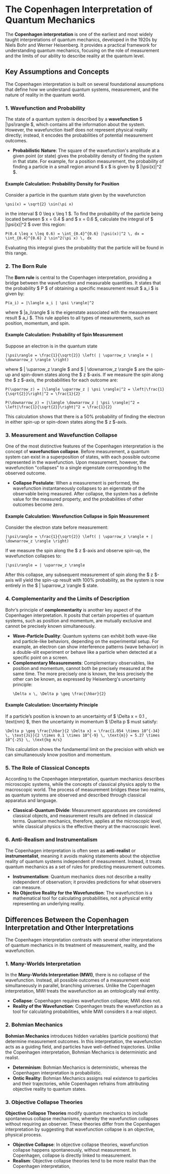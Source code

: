 # The Copenhagen Interpretation of Quantum Mechanics

The **Copenhagen interpretation** is one of the earliest and most widely taught interpretations of quantum mechanics, developed in the 1920s by Niels Bohr and Werner Heisenberg. It provides a practical framework for understanding quantum mechanics, focusing on the role of measurement and the limits of our ability to describe reality at the quantum level.

## Key Assumptions and Concepts

The Copenhagen interpretation is built on several foundational assumptions that define how we understand quantum systems, measurement, and the nature of reality in the quantum world.

### 1. Wavefunction and Probability

The state of a quantum system is described by a **wavefunction** $ |\psi\rangle $, which contains all the information about the system. However, the wavefunction itself does not represent physical reality directly; instead, it encodes the probabilities of potential measurement outcomes.

- **Probabilistic Nature**: The square of the wavefunction's amplitude at a given point (or state) gives the probability density of finding the system in that state. For example, for a position measurement, the probability of finding a particle in a small region around $ x $ is given by $ |\psi(x)|^2 $.

#### Example Calculation: Probability Density for Position

Consider a particle in the quantum state given by the wavefunction
```{math}
\psi(x) = \sqrt{2} \sin(\pi x)
```
in the interval $ 0 \leq x \leq 1 $. To find the probability of the particle being located between $ x = 0.4 $ and $ x = 0.6 $, calculate the integral of $ |\psi(x)|^2 $ over this region:
```{math}
P(0.4 \leq x \leq 0.6) = \int_{0.4}^{0.6} |\psi(x)|^2 \, dx = \int_{0.4}^{0.6} 2 \sin^2(\pi x) \, dx
```
Evaluating this integral gives the probability that the particle will be found in this range.

### 2. The Born Rule

The **Born rule** is central to the Copenhagen interpretation, providing a bridge between the wavefunction and measurable quantities. It states that the probability $ P $ of obtaining a specific measurement result $ a_i $ is given by:
```{math}
P(a_i) = |\langle a_i | \psi \rangle|^2
```
where $ |a_i\rangle $ is the eigenstate associated with the measurement result $ a_i $. This rule applies to all types of measurements, such as position, momentum, and spin.

#### Example Calculation: Probability of Spin Measurement

Suppose an electron is in the quantum state
```{math}
|\psi\rangle = \frac{1}{\sqrt{2}} \left( | \uparrow_z \rangle + | \downarrow_z \rangle \right)
```
where $ | \uparrow_z \rangle $ and $ | \downarrow_z \rangle $ are the spin-up and spin-down states along the $ z $-axis. If we measure the spin along the $ z $-axis, the probabilities for each outcome are:
```{math}
P(\uparrow_z) = |\langle \uparrow_z | \psi \rangle|^2 = \left|\frac{1}{\sqrt{2}}\right|^2 = \frac{1}{2}
```
```{math}
P(\downarrow_z) = |\langle \downarrow_z | \psi \rangle|^2 = \left|\frac{1}{\sqrt{2}}\right|^2 = \frac{1}{2}
```
This calculation shows that there is a 50% probability of finding the electron in either spin-up or spin-down states along the $ z $-axis.

### 3. Measurement and Wavefunction Collapse

One of the most distinctive features of the Copenhagen interpretation is the concept of **wavefunction collapse**. Before measurement, a quantum system can exist in a superposition of states, with each possible outcome represented in the wavefunction. Upon measurement, however, the wavefunction "collapses" to a single eigenstate corresponding to the observed outcome.

- **Collapse Postulate**: When a measurement is performed, the wavefunction instantaneously collapses to an eigenstate of the observable being measured. After collapse, the system has a definite value for the measured property, and the probabilities of other outcomes become zero.

#### Example Calculation: Wavefunction Collapse in Spin Measurement

Consider the electron state before measurement:
```{math}
|\psi\rangle = \frac{1}{\sqrt{2}} \left( | \uparrow_z \rangle + | \downarrow_z \rangle \right)
```
If we measure the spin along the $ z $-axis and observe spin-up, the wavefunction collapses to:
```{math}
|\psi\rangle = | \uparrow_z \rangle
```
After this collapse, any subsequent measurement of spin along the $ z $-axis will yield the spin-up result with 100% probability, as the system is now entirely in the $ | \uparrow_z \rangle $ state.

### 4. Complementarity and the Limits of Description

Bohr’s principle of **complementarity** is another key aspect of the Copenhagen interpretation. It posits that certain properties of quantum systems, such as position and momentum, are mutually exclusive and cannot be precisely known simultaneously.

- **Wave-Particle Duality**: Quantum systems can exhibit both wave-like and particle-like behaviors, depending on the experimental setup. For example, an electron can show interference patterns (wave behavior) in a double-slit experiment or behave like a particle when detected at a specific point on a screen.
- **Complementary Measurements**: Complementary observables, like position and momentum, cannot both be precisely measured at the same time. The more precisely one is known, the less precisely the other can be known, as expressed by Heisenberg's uncertainty principle:
  ```{math}
  \Delta x \, \Delta p \geq \frac{\hbar}{2}
  ```

#### Example Calculation: Uncertainty Principle

If a particle’s position is known to an uncertainty of $ \Delta x = 0.1 \, \text{nm} $, then the uncertainty in momentum $ \Delta p $ must satisfy:
```{math}
\Delta p \geq \frac{\hbar}{2 \Delta x} = \frac{1.054 \times 10^{-34} \, \text{Js}}{2 \times 0.1 \times 10^{-9} \, \text{m}} = 5.27 \times 10^{-25} \, \text{kg m/s}
```
This calculation shows the fundamental limit on the precision with which we can simultaneously know position and momentum.

### 5. The Role of Classical Concepts

According to the Copenhagen interpretation, quantum mechanics describes microscopic systems, while the concepts of classical physics apply to the macroscopic world. The process of measurement bridges these two realms, as quantum systems are observed and described through classical apparatus and language.

- **Classical-Quantum Divide**: Measurement apparatuses are considered classical objects, and measurement results are defined in classical terms. Quantum mechanics, therefore, applies at the microscopic level, while classical physics is the effective theory at the macroscopic level.

### 6. Anti-Realism and Instrumentalism

The Copenhagen interpretation is often seen as **anti-realist** or **instrumentalist**, meaning it avoids making statements about the objective reality of quantum systems independent of measurement. Instead, it treats quantum mechanics as a set of rules for predicting measurement outcomes.

- **Instrumentalism**: Quantum mechanics does not describe a reality independent of observation; it provides predictions for what observers can measure.
- **No Objective Reality for the Wavefunction**: The wavefunction is a mathematical tool for calculating probabilities, not a physical entity representing an underlying reality.

## Differences Between the Copenhagen Interpretation and Other Interpretations

The Copenhagen interpretation contrasts with several other interpretations of quantum mechanics in its treatment of measurement, reality, and the wavefunction.

### 1. Many-Worlds Interpretation

In the **Many-Worlds Interpretation (MWI)**, there is no collapse of the wavefunction. Instead, all possible outcomes of a measurement exist simultaneously in parallel, branching universes. Unlike the Copenhagen interpretation, MWI treats the wavefunction as an ontologically real entity.

- **Collapse**: Copenhagen requires wavefunction collapse; MWI does not.
- **Reality of the Wavefunction**: Copenhagen treats the wavefunction as a tool for calculating probabilities, while MWI considers it a real object.

### 2. Bohmian Mechanics

**Bohmian Mechanics** introduces hidden variables (particle positions) that determine measurement outcomes. In this interpretation, the wavefunction acts as a guiding field, and particles have well-defined trajectories. Unlike the Copenhagen interpretation, Bohmian Mechanics is deterministic and realist.

- **Determinism**: Bohmian Mechanics is deterministic, whereas the Copenhagen interpretation is probabilistic.
- **Ontic Reality**: Bohmian Mechanics assigns real existence to particles and their trajectories, while Copenhagen refrains from attributing objective reality to quantum states.

### 3. Objective Collapse Theories

**Objective Collapse Theories** modify quantum mechanics to include spontaneous collapse mechanisms, whereby the wavefunction collapses without requiring an observer. These theories differ from the Copenhagen interpretation by suggesting that wavefunction collapse is an objective, physical process.

- **Objective Collapse**: In objective collapse theories, wavefunction collapse happens spontaneously, without measurement. In Copenhagen, collapse is directly linked to measurement.
- **Realism**: Objective collapse theories tend to be more realist than the Copenhagen interpretation,